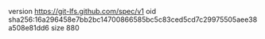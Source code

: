 version https://git-lfs.github.com/spec/v1
oid sha256:16a296458e7bb2bc14700866585bc5c83ced5cd7c29975505aee38a508e81dd6
size 880
